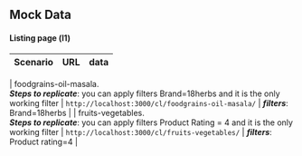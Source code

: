 ## Mock Data

#### Listing page (l1)


| Scenario | URL  |data|
| :-------- |:-------|:---|

| foodgrains-oil-masala.<br> ***Steps to replicate***: you can apply filters Brand=18herbs and it is the only working filter | `http://localhost:3000/cl/foodgrains-oil-masala/` | ***filters***: <br>Brand=18herbs |
| fruits-vegetables. <br>***Steps to replicate***: you can apply filters Product Rating = 4 and it is the only working filter | `http://localhost:3000/cl/fruits-vegetables/` | ***filters***:<br> Product rating=4 |

